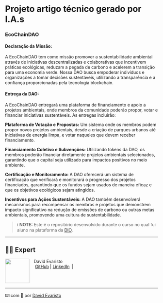 # Projeto artigo técnico gerado por I.A.s
### EcoChainDAO

#### Declaração da Missão:
A EcoChainDAO tem como missão promover a sustentabilidade ambiental através de iniciativas descentralizadas e colaborativas que incentivem práticas ecológicas, reduzam a pegada de carbono e acelerem a transição para uma economia verde. Nossa DAO busca empoderar indivíduos e organizações a tomar decisões sustentáveis, utilizando a transparência e a confiança proporcionadas pela tecnologia blockchain.

#### Entrega da DAO:
A EcoChainDAO entregará uma plataforma de financiamento e apoio a projetos ambientais, onde membros da comunidade poderão propor, votar e financiar iniciativas sustentáveis. As entregas incluirão:

**Plataforma de Votação e Propostas:** Um sistema onde os membros podem propor novos projetos ambientais, desde a criação de parques urbanos até iniciativas de energia limpa, e votar naqueles que devem receber financiamento.

**Financiamento Coletivo e Subvenções:** Utilizando tokens da DAO, os membros poderão financiar diretamente projetos ambientais selecionados, garantindo que o capital seja utilizado para impactos positivos no meio ambiente.

**Certificação e Monitoramento:** A DAO oferecerá um sistema de certificação que verificará e monitorará o progresso dos projetos financiados, garantindo que os fundos sejam usados de maneira eficaz e que os objetivos ecológicos sejam atingidos.

**Incentivos para Ações Sustentáveis:** A DAO também desenvolverá mecanismos para recompensar os membros e projetos que demonstrem impacto significativo na redução de emissões de carbono ou outras metas ambientais, promovendo uma cultura de sustentabilidade.

 > ℹ️ **NOTE:** Este é o repositório desenvolvido durante o curso no qual fui aluno na plataforma da [DIO](https://dio.me).

---

## 👨‍💻 Expert

<p>
    <img 
      align=left 
      margin=10 
      width=80 
      src="https://avatars.githubusercontent.com/u/111706212?v=4"
    />
    <p>&nbsp&nbsp&nbsp;David Evaristo<br>
    &nbsp&nbsp&nbsp
    <a href="https://github.com/david-evaristo">
    GitHub</a>&nbsp;|
    <a href="https://www.linkedin.com/in/david-evaristo/">LinkedIn</a>
&nbsp;|&nbsp;
</p>
<br/><br/>
<p>

---

⌨️ com 💜 por [David Evaristo](https://github.com/david-evaristo)
